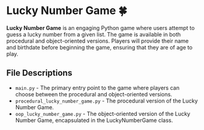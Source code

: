# Lucky Number Game 🍀

**Lucky Number Game** is an engaging Python game where users attempt to guess a lucky number from a given list. The game is available in both procedural and object-oriented versions. Players will provide their name and birthdate before beginning the game, ensuring that they are of age to play.


## File Descriptions

- `main.py` - The primary entry point to the game where players can choose between the procedural and object-oriented versions.
- `procedural_lucky_number_game.py` - The procedural version of the Lucky Number Game.
- `oop_lucky_number_game.py` - The object-oriented version of the Lucky Number Game, encapsulated in the LuckyNumberGame class.
